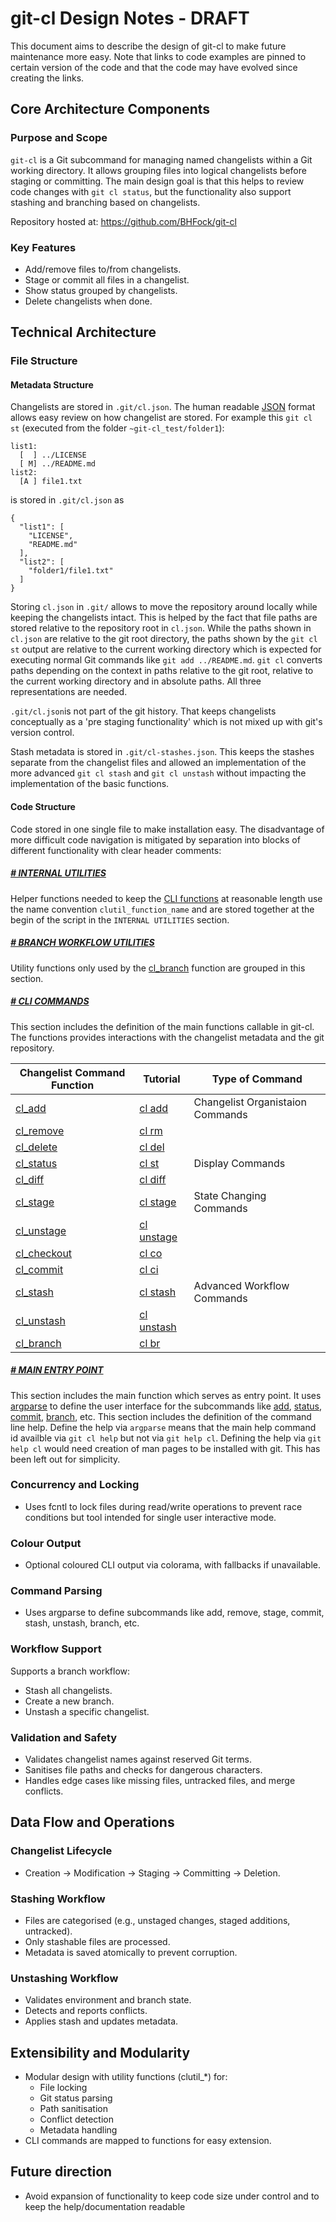 # git-cl Design Notes - DRAFT

This document aims to describe the design of git-cl to make future maintenance more easy. Note that links to code examples are pinned to certain version of the code and that the code may have evolved since creating the links.

## Core Architecture Components

### Purpose and Scope

`git-cl` is a Git subcommand for managing named changelists within a Git working directory. It allows grouping files into logical changelists before staging or committing. The main design goal is that this helps to review code changes with `git cl status`, but the functionality also support stashing and branching based on changelists.
  
Repository hosted at: https://github.com/BHFock/git-cl

### Key Features

- Add/remove files to/from changelists.
- Stage or commit all files in a changelist.
- Show status grouped by changelists.
- Delete changelists when done.

## Technical Architecture

### File Structure

#### Metadata Structure

Changelists are stored in `.git/cl.json`. The human readable [JSON](https://en.wikipedia.org/wiki/JSON) format allows easy review on how changelist are stored. For example this `git cl st` (executed from the folder `~git-cl_test/folder1`): 

```
list1:
  [  ] ../LICENSE
  [ M] ../README.md
list2:
  [A ] file1.txt
```

is stored in `.git/cl.json` as 

```
{
  "list1": [
    "LICENSE",
    "README.md"
  ],
  "list2": [
    "folder1/file1.txt"
  ]
}
```

Storing `cl.json` in `.git/` allows to move the repository around locally while keeping the changelists intact. This is helped by the fact that file paths are stored relative to the repository root in `cl.json`. While the paths shown in `cl.json` are relative to the git root directory, the paths shown by the `git cl st` output are relative to the current working directory which is expected for executing normal Git commands like `git add ../README.md`. `git cl` converts paths depending on the context in paths relative to the git root, relative to the current working directory and in absolute paths. All three representations are needed.

`.git/cl.json`is not part of the git history. That keeps changelists conceptually as a 'pre staging functionality' which is not mixed up with git's version control.
  
Stash metadata is stored in `.git/cl-stashes.json`. This keeps the stashes separate from the changelist files and allowed an implementation of the more advanced `git cl stash` and `git cl unstash` without impacting the implementation of the basic functions. 

#### Code Structure

Code stored in one single file to make installation easy. The disadvantage of more difficult code navigation is mitigated by separation into blocks of different functionality with clear header comments:

##### [# INTERNAL UTILITIES](https://github.com/BHFock/git-cl/blob/0.3.4/git-cl#L90)

Helper functions needed to keep the [CLI functions](https://github.com/BHFock/git-cl/blob/main/docs/design-notes.md#-cli-commands) at reasonable length use the name convention `clutil_function_name` and are stored together at the begin of the script in the `INTERNAL UTILITIES` section.

##### [# BRANCH WORKFLOW UTILITIES](https://github.com/BHFock/git-cl/blob/0.3.4/git-cl#L2048)

Utility functions only used by the [cl_branch](https://github.com/BHFock/git-cl/blob/29f16c54698048a6dbaf42d2e878654cc91a6ba6/git-cl#L2809) function are grouped in this section.  

##### [# CLI COMMANDS](https://github.com/BHFock/git-cl/blob/0.3.4/git-cl#L2146)

This section includes the definition of the main functions callable in git-cl. The functions provides interactions with the changelist metadata and the git repository.

| Changelist Command Function                                             | Tutorial                                                  | Type of Command                  |
|-------------------------------------------------------------------------|-----------------------------------------------------------|----------------------------------|
| [cl_add](https://github.com/BHFock/git-cl/blob/0.3.4/git-cl#L2150)      | [cl add](tutorial.md#21-add-files-to-a-changelist)        | Changelist Organistaion Commands |
| [cl_remove](https://github.com/BHFock/git-cl/blob/0.3.4/git-cl#L2526)   | [cl rm](tutorial.md#26-remove-files-from-changelists)     |                                  |
| [cl_delete](https://github.com/BHFock/git-cl/blob/0.3.4/git-cl#L2559)   | [cl del](tutorial.md#27-delete-changelists)               |                                  |
| [cl_status](https://github.com/BHFock/git-cl/blob/0.3.4/git-cl#L2318)   | [cl st](tutorial.md#22-view-status-by-changelist)         | Display Commands                 |
| [cl_diff](https://github.com/BHFock/git-cl/blob/0.3.4/git-cl#L2356)     | [cl diff](tutorial.md#23-diff-a-changelist)               |                                  |
| [cl_stage](https://github.com/BHFock/git-cl/blob/0.3.4/git-cl#L2206)    | [cl stage](tutorial.md#stage-a-changelist)                | State Changing Commands          |
|  [cl_unstage](https://github.com/BHFock/git-cl/blob/0.3.4/git-cl#L2258) | [cl unstage](tutorial.md#unstage-a-changelist)            |                                  |
| [cl_checkout](https://github.com/BHFock/git-cl/blob/0.3.4/git-cl#L2408) | [cl co](tutorial.md#28-checkout-a-changelist)             |                                  |
| [cl_commit](https://github.com/BHFock/git-cl/blob/0.3.4/git-cl#L2596)   | [cl ci](tutorial.md#25-commit-a-changelist)               |                                  |
| [cl_stash](https://github.com/BHFock/git-cl/blob/0.3.4/git-cl#L2655)    | [cl stash](tutorial.md#stash-a-changelist)                | Advanced Workflow Commands       |
| [cl_unstash](https://github.com/BHFock/git-cl/blob/0.3.4/git-cl#L2753)  | [cl unstash](tutorial.md#unstash-a-changelist)            |                                  |
| [cl_branch](https://github.com/BHFock/git-cl/blob/0.3.4/git-cl#L2809)   | [cl br](tutorial.md#32-create-a-branch-from-a-changelist) |                                  |

##### [# MAIN ENTRY POINT](https://github.com/BHFock/git-cl/blob/e0bd57f450762f752e13483c1d2ae383f5ba79e3/git-cl#L2921)

This section includes the main function which serves as entry point. It uses [argparse](https://docs.python.org/3/library/argparse.html) to define the user interface for the subcommands like [add](https://github.com/BHFock/git-cl/blob/29f16c54698048a6dbaf42d2e878654cc91a6ba6/git-cl#L2950), [status](https://github.com/BHFock/git-cl/blob/0.3.4/git-cl#L2992), [commit](https://github.com/BHFock/git-cl/blob/29f16c54698048a6dbaf42d2e878654cc91a6ba6/git-cl#L3093), [branch](https://github.com/BHFock/git-cl/blob/29f16c54698048a6dbaf42d2e878654cc91a6ba6/git-cl#L3162), etc. This section includes the definition of the command line help. Define the help via `argparse` means that the main help command id availble via `git cl help` but not via  `git help cl`. Defining the help via `git help cl` would need creation of man pages to be installed with git. This has been left out for simplicity. 

### Concurrency and Locking

- Uses fcntl to lock files during read/write operations to prevent race conditions but tool intended for single user interactive mode.

### Colour Output

- Optional coloured CLI output via colorama, with fallbacks if unavailable.

### Command Parsing

- Uses argparse to define subcommands like add, remove, stage, commit, stash, unstash, branch, etc.

### Workflow Support

Supports a branch workflow:
- Stash all changelists.
- Create a new branch.
- Unstash a specific changelist.

### Validation and Safety

- Validates changelist names against reserved Git terms.
- Sanitises file paths and checks for dangerous characters.
- Handles edge cases like missing files, untracked files, and merge conflicts.

## Data Flow and Operations

### Changelist Lifecycle

- Creation → Modification → Staging → Committing → Deletion.

### Stashing Workflow

- Files are categorised (e.g., unstaged changes, staged additions, untracked).
- Only stashable files are processed.
- Metadata is saved atomically to prevent corruption.

### Unstashing Workflow

- Validates environment and branch state.
- Detects and reports conflicts.
- Applies stash and updates metadata.

## Extensibility and Modularity

- Modular design with utility functions (clutil_*) for:
  - File locking
  - Git status parsing
  - Path sanitisation
  - Conflict detection
  - Metadata handling
- CLI commands are mapped to functions for easy extension.

## Future direction

- Avoid expansion of functionality to keep code size under control and to keep the help/documentation readable
